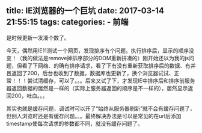 title: IE浏览器的一个巨坑
date: 2017-03-14 21:55:15
tags: 
categories:
	- 前端
---
是时候更新一发凑个数了。

<!--more-->
今天，偶然用IE11测试一个网页，发现排序有个问题。执行排序后，显示的顺序没变！（我的做法是remove掉排序部分的DOM重新拼凑的）刚开始还以为我的js问题，但看了下网络、的确有排序请求，看了下有没有重新获取排序后的数据、有并且返回了200，后台也收到了数据，数据库也更新了，换个浏览器试试、正常！！！尝试清缓存，可以了。。。后来又试了下，才发现IE中排序后和排序前服务器返回数据的居然是一样的（实际上服务器返回的顺序是不一样的），居然显示返回200，吐血。。。

其实也就是缓存问题，调试时可以开了“始终从服务器刷新”就不会有缓存问题了，但别人浏览时还是有缓存问题。。。最终解决办法是可以是常见的在url后添加timestamp使每次请求的参数都不同，就没有缓存问题了。